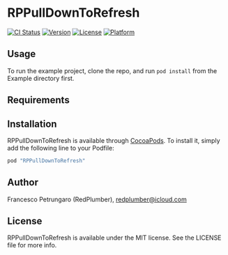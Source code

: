 # RPPullDownToRefresh

[![CI Status](http://img.shields.io/travis/Francesco/RPPullDownToRefresh.svg?style=flat)](https://travis-ci.org/Francesco/RPPullDownToRefresh)
[![Version](https://img.shields.io/cocoapods/v/RPPullDownToRefresh.svg?style=flat)](http://cocoapods.org/pods/RPPullDownToRefresh)
[![License](https://img.shields.io/cocoapods/l/RPPullDownToRefresh.svg?style=flat)](http://cocoapods.org/pods/RPPullDownToRefresh)
[![Platform](https://img.shields.io/cocoapods/p/RPPullDownToRefresh.svg?style=flat)](http://cocoapods.org/pods/RPPullDownToRefresh)

## Usage

To run the example project, clone the repo, and run `pod install` from the Example directory first.

## Requirements

## Installation

RPPullDownToRefresh is available through [CocoaPods](http://cocoapods.org). To install
it, simply add the following line to your Podfile:

```ruby
pod "RPPullDownToRefresh"
```

## Author

Francesco Petrungaro (RedPlumber), redplumber@icloud.com

## License

RPPullDownToRefresh is available under the MIT license. See the LICENSE file for more info.

